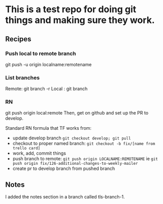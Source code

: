 # This is a test repo for doing git things and making sure they work.



## Recipes

### Push local to remote branch

git push -u origin localname:remotename

### List branches

Remote: git branch -r
Local : git branch


### RN

git push origin local:remote
Then, get on github and set up the PR to develop.

Standard RN formula that TF works from:
- update develop branch `git checkout develop; git pull`
- checkout to proper named branch: `git checkout -b fix/[name from trello card]`
- work, add, commit things
- push branch to remote: `git push origin LOCALNAME:REMOTENAME` ie `git push origin fix/126-additional-changes-to-weekly-mailer`
- create pr to develop branch from pushed branch 





## Notes

I added the notes section in a branch called tls-branch-1.


